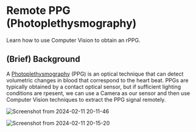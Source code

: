 # **Remote PPG (Photoplethysmography)**

Learn how to use Computer Vision to obtain an rPPG. 

## **(Brief) Background**
A [Photoplethysmography](https://www.news-medical.net/health/Photoplethysmography-(PPG).aspx) (PPG) is an optical technique that can detect volumetric changes in blood that correspond to the heart beat. PPGs are typically obtained by a contact optical sensor, but if sufficient lighting conditions are rpesent, we can use a Camera as our sensor and then use Computer Vision techniques to extract the PPG signal remotely.


![Screenshot from 2024-02-11 20-11-46](https://github.com/itberrios/CV_projects/assets/60835780/df8e2c12-9917-4ca3-bada-e97d5464b82a)


![Screenshot from 2024-02-11 20-15-20](https://github.com/itberrios/CV_projects/assets/60835780/e07d1d33-7925-4c5b-b937-670bf30411f4)

